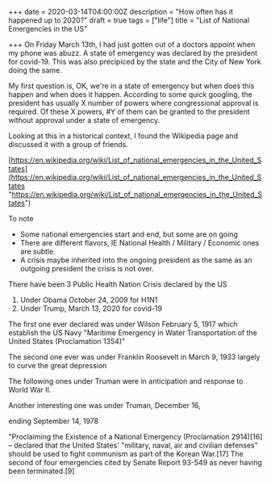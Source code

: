 +++
date = 2020-03-14T04:00:00Z
description = "How often has it happened up to 2020?"
draft = true
tags = ["life"]
title = "List of National Emergencies in the US"

+++
On Friday March 13th, I had just gotten out of a doctors appoint when my phone was abuzz. A state of emergency was declared by the president for covid-19. This was also precipiced by the state and the City of New York doing the same.

My first question is, OK, we're in a state of emergency but when does this happen and when does it happen. According to some quick googling, the president has usually X number of powers where congressional approval is required. Of these X powers, #Y of them can be granted to the president without approval under a state of emergency.

Looking at this in a historical context, I found the Wikipedia page and discussed it with a group of friends.

[https://en.wikipedia.org/wiki/List_of_national_emergencies_in_the_United_States](https://en.wikipedia.org/wiki/List_of_national_emergencies_in_the_United_States "https://en.wikipedia.org/wiki/List_of_national_emergencies_in_the_United_States")

To note

* Some national emergencies start and end, but some are on going
* There are different flavors, IE National Health  / Military / Economic ones  are subtle.
* A crisis maybe inherited into the ongoing president as the same as an outgoing president the crisis is not over.

There have been 3 Public Health Nation Crisis declared by the US

1. Under Obama	October 24, 2009 for H1N1
2. Under Trump, March 13, 2020 for covid-19

The first one ever declared was under Wilson February 5, 1917 which establish the US Navy "Maritime	Emergency in Water Transportation of the United States (Proclamation 1354)"

The second one ever was  under Franklin Roosevelt in 	March 9, 1933 largely to curve the great depression

The following ones under Truman were in anticipation and response to World War II. 

Another interesting one was under Truman, December 16, 

ending September 14, 1978	

 "Proclaiming the Existence of a National Emergency (Proclamation 2914)\[16\] – declared that the United States' "military, naval, air and civilian defenses" should be used to fight communism as part of the Korean War.\[17\] The second of four emergencies cited by Senate Report 93-549 as never having been terminated.\[9\]